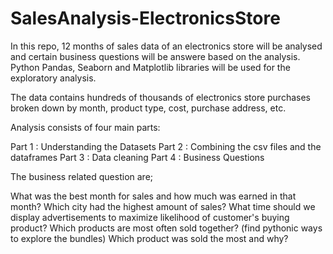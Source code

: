 # SalesAnalysis-ElectronicsStore

In this repo, 12 months of sales data of an electronics store will be analysed and certain business questions will be answere based on the analysis.
Python Pandas, Seaborn and Matplotlib libraries will be used for the exploratory analysis.

The data contains hundreds of thousands of electronics store purchases broken down by month, product type, cost, purchase address, etc.

Analysis consists of four main parts:

Part 1 : Understanding the Datasets
Part 2 : Combining the csv files and the dataframes
Part 3 : Data cleaning
Part 4 : Business Questions

The business related question are;

What was the best month for sales and how much was earned in that month?
Which city had the highest amount of sales?
What time should we display advertisements to maximize likelihood of customer's buying product?
Which products are most often sold together? (find pythonic ways to explore the bundles)
Which product was sold the most and why?

